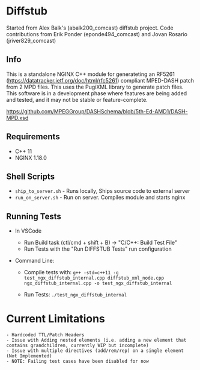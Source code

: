 # Diffstub
Started from Alex Balk's (abalk200_comcast) diffstub project.  Code contributions from Erik Ponder (eponde494_comcast) and Jovan Rosario (jriver829_comcast)

## Info
This is a standalone NGINX C++ module for generateting an RF5261 (https://datatracker.ietf.org/doc/html/rfc5261) compliant MPED-DASH patch from 2 MPD files.  This uses the PugiXML library to generate patch files. This software is in a development phase where features are being added and tested, and it may not be stable or feature-complete.

https://github.com/MPEGGroup/DASHSchema/blob/5th-Ed-AMD1/DASH-MPD.xsd

## Requirements
- C++ 11
- NGINX 1.18.0

## Shell Scripts
- ```ship_to_server.sh``` - Runs locally, Ships source code to external server
- ```run_on_server.sh``` - Run on server. Compiles module and starts nginx

## Running Tests
- In VSCode
    - Run Build task (ctl/cmd + shift + B) -> "C/C++: Build Test File"
    - Run Tests with the "Run DIFFSTUB Tests" run configuration

- Command Line:
    - Compile tests with:
    ```g++ -std=c++11 -g test_ngx_diffstub_internal.cpp diffstub_xml_node.cpp ngx_diffstub_internal.cpp -o test_ngx_diffstub_internal```

    - Run Tests:
    ```./test_ngx_diffstub_internal```

# Current Limitations
    - Hardcoded TTL/Patch Headers
    - Issue with Adding nested elements (i.e. adding a new element that contains grandchildren, currently WIP but incomplete)
    - Issue with multiple directives (add/rem/rep) on a single element (Not Implemented)
    - NOTE: Failing test cases have been disabled for now